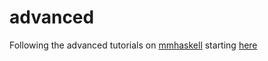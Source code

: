 # advanced
Following the advanced tutorials on [mmhaskell](mmhaskell.com) starting [here](https://mmhaskell.com/real-world/databases)
